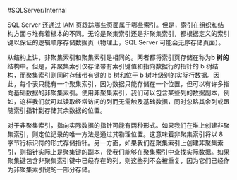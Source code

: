 #SQLServer/Internal 

SQL Server 还通过 IAM 页跟踪哪些页面属于哪些索引。但是，索引在组织和结构方面与堆有着根本的不同。无论是聚集索引还是非聚集索引，都根据定义的索引键以保证的逻辑顺序存储数据页（物理上，SQL Server 可能会无序存储页面）。

从结构上讲，非聚集索引和聚集索引是相同的。两者都将索引页存储在称为**b 树的**结构中。但是，非聚集索引仅存储带有索引键值和指向数据行的指针的 b 树结构，而聚集索引则同时存储带有键的 b 树和位于 b 树叶级别的实际行数据。因此，每个表只能有一个聚集索引，因为数据只能存储在一个位置，但可以有许多指向基础数据的非聚集索引。使用非聚集索引，我们可以包含某些列的数据副本，例如，这样我们就可以读取经常访问的列而无需触及基础数据，同时忽略其余列或跟随索引指针到存储其余数据的位置。

对于非聚集索引，指向实际数据的指针可能有两种形式。如果我们在堆上创建非聚集索引，则定位记录的唯一方法是通过其物理位置。这意味着非聚集索引将以 8 字节行标识符的形式存储指针。另一方面，如果我们在聚集索引上创建非聚集索引，则指针实际上是聚集键的副本，使我们能够在聚集索引中查找实际数据。如果聚集键包含非聚集索引键中已经存在的列，则这些列不会被重复，因为它们已经作为非聚集索引键的一部分存储。